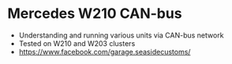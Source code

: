 # Mercedes W210 CAN-bus
* Understanding and running various units via CAN-bus network
* Tested on W210 and W203 clusters
* https://www.facebook.com/garage.seasidecustoms/

